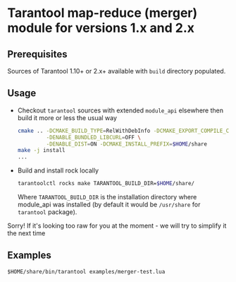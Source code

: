 # Tarantool map-reduce (merger) module for versions 1.x and 2.x


## Prerequisites

Sources of Tarantool 1.10+ or 2.x+ available with `build` directory populated.

## Usage

* Checkout `tarantool` sources with extended `module_api` elsewhere then build it more or less the usual way

    ```bash
    cmake .. -DCMAKE_BUILD_TYPE=RelWithDebInfo -DCMAKE_EXPORT_COMPILE_COMMANDS=ON \
             -DENABLE_BUNDLED_LIBCURL=OFF \
             -DENABLE_DIST=ON -DCMAKE_INSTALL_PREFIX=$HOME/share
    make -j install
    ...
    ```

* Build and install rock locally

    ```bash
    tarantoolctl rocks make TARANTOOL_BUILD_DIR=$HOME/share/
    ```
    
   Where `TARANTOOL_BUILD_DIR` is the installation directory where module_api was installed (by default it would be `/usr/share` 
   for `tarantool` package).


Sorry! If it's looking too raw for you at the moment - we will try to simplify 
it the next time

## Examples

```
$HOME/share/bin/tarantool examples/merger-test.lua
```
